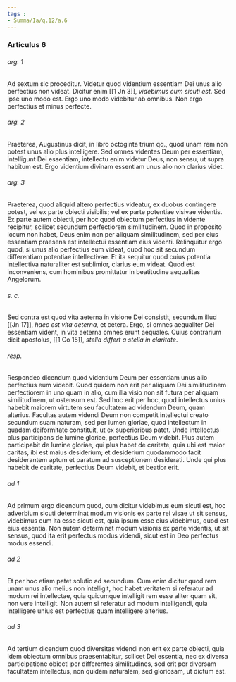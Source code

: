 ```yaml
---
tags : 
- Summa/Ia/q.12/a.6
---
```


### Articulus 6

###### arg. 1
Ad sextum sic proceditur. Videtur quod videntium essentiam Dei unus alio perfectius non videat. Dicitur enim [[1 Jn 3]], *videbimus eum sicuti est*. Sed ipse uno modo est. Ergo uno modo videbitur ab omnibus. Non ergo perfectius et minus perfecte.

###### arg. 2
Praeterea, Augustinus dicit, in libro octoginta trium qq., quod unam rem non potest unus alio plus intelligere. Sed omnes videntes Deum per essentiam, intelligunt Dei essentiam, intellectu enim videtur Deus, non sensu, ut supra habitum est. Ergo videntium divinam essentiam unus alio non clarius videt.

###### arg. 3
Praeterea, quod aliquid altero perfectius videatur, ex duobus contingere potest, vel ex parte obiecti visibilis; vel ex parte potentiae visivae videntis. Ex parte autem obiecti, per hoc quod obiectum perfectius in vidente recipitur, scilicet secundum perfectiorem similitudinem. Quod in proposito locum non habet, Deus enim non per aliquam similitudinem, sed per eius essentiam praesens est intellectui essentiam eius videnti. Relinquitur ergo quod, si unus alio perfectius eum videat, quod hoc sit secundum differentiam potentiae intellectivae. Et ita sequitur quod cuius potentia intellectiva naturaliter est sublimior, clarius eum videat. Quod est inconveniens, cum hominibus promittatur in beatitudine aequalitas Angelorum.

###### s. c.
Sed contra est quod vita aeterna in visione Dei consistit, secundum illud [[Jn 17]], *haec est vita aeterna,* et cetera. Ergo, si omnes aequaliter Dei essentiam vident, in vita aeterna omnes erunt aequales. Cuius contrarium dicit apostolus, [[1 Co 15]], *stella differt a stella in claritate*.

###### resp.
Respondeo dicendum quod videntium Deum per essentiam unus alio perfectius eum videbit. Quod quidem non erit per aliquam Dei similitudinem perfectiorem in uno quam in alio, cum illa visio non sit futura per aliquam similitudinem, ut ostensum est. Sed hoc erit per hoc, quod intellectus unius habebit maiorem virtutem seu facultatem ad videndum Deum, quam alterius. Facultas autem videndi Deum non competit intellectui creato secundum suam naturam, sed per lumen gloriae, quod intellectum in quadam deiformitate constituit, ut ex superioribus patet. Unde intellectus plus participans de lumine gloriae, perfectius Deum videbit. Plus autem participabit de lumine gloriae, qui plus habet de caritate, quia ubi est maior caritas, ibi est maius desiderium; et desiderium quodammodo facit desiderantem aptum et paratum ad susceptionem desiderati. Unde qui plus habebit de caritate, perfectius Deum videbit, et beatior erit.

###### ad 1
Ad primum ergo dicendum quod, cum dicitur videbimus eum sicuti est, hoc adverbium sicuti determinat modum visionis ex parte rei visae ut sit sensus, videbimus eum ita esse sicuti est, quia ipsum esse eius videbimus, quod est eius essentia. Non autem determinat modum visionis ex parte videntis, ut sit sensus, quod ita erit perfectus modus videndi, sicut est in Deo perfectus modus essendi.

###### ad 2
Et per hoc etiam patet solutio ad secundum. Cum enim dicitur quod rem unam unus alio melius non intelligit, hoc habet veritatem si referatur ad modum rei intellectae, quia quicumque intelligit rem esse aliter quam sit, non vere intelligit. Non autem si referatur ad modum intelligendi, quia intelligere unius est perfectius quam intelligere alterius.

###### ad 3
Ad tertium dicendum quod diversitas videndi non erit ex parte obiecti, quia idem obiectum omnibus praesentabitur, scilicet Dei essentia, nec ex diversa participatione obiecti per differentes similitudines, sed erit per diversam facultatem intellectus, non quidem naturalem, sed gloriosam, ut dictum est.

